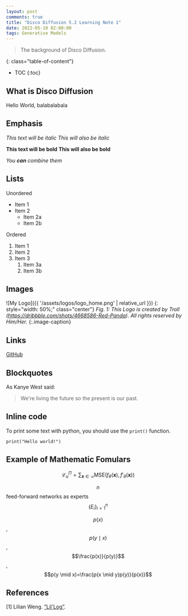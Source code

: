 ```yaml
---
layout: post
comments: true
title: "Disco Diffusion 5.2 Learning Note 1"
date: 2022-05-10 02:00:00
tags: Generative Models
---
```



> The background of Disco Diffusion.

<!--more-->

{: class="table-of-content"}
* TOC
{:toc}


## What is Disco Diffusion

Hello World, balabalabala






## Emphasis

*This text will be italic*
_This will also be italic_

**This text will be bold**
__This will also be bold__

_You **can** combine them_



## Lists

Unordered
- Item 1
- Item 2
  - Item 2a
  - Item 2b


Ordered
1. Item 1
2. Item 2
3. Item 3
   1. Item 3a
   2. Item 3b


## Images


![My Logo]({{ '/assets/logos/logo_home.png' | relative_url }})
{: style="width: 50%;" class="center"}
*Fig. 1: This Logo is created by Troll (https://dribbble.com/shots/4668586-Red-Panda). All rights reserved by Him/Her.*
{:.image-caption}


## Links
[GitHub](http://github.com)


## Blockquotes
As Kanye West said:

> We're living the future so
> the present is our past.


## Inline code
To print some text with python, you should use the `print()` function.
```
print("Hello world!")
```


## Example of Mathematic Fomulars

$$
\mathcal{L}_u^\Pi = \sum_{\mathbf{x} \in \mathcal{D}} \text{MSE}(f_\theta(\mathbf{x}), f'_\theta(\mathbf{x}))
$$

$$n$$ feed-forward networks as experts $$\{E_i\}^n_{i=1}$$

$$p(x)$$, $$p(y \mid x)$$, $$\frac{p(x)}{p(y)}$$, $$p(y \mid x)=\frac{p(x \mid y)p(y)}{p(x)}$$

## References

[1] Lilian Weng. [“Lil'Log”](https://lilianweng.github.io/lil-log/).

